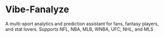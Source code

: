 # Vibe-Fanalyze
A multi-sport analytics and prediction assistant for fans, fantasy players, and stat lovers. Supports NFL, NBA, MLB, WNBA, UFC, NHL, and MLS
